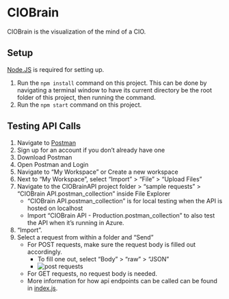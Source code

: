 # CIOBrain

CIOBrain is the visualization of the mind of a CIO.

## Setup

[Node.JS](https://nodejs.org/) is required for setting up.

1. Run the `npm install` command on this project. This can be done by navigating a terminal window to have its current directory be the root folder of this project, then running the command.
2. Run the `npm start` command on this project.

## Testing API Calls

1. Navigate to [Postman](https://www.postman.com/downloads/)
2. Sign up for an account if you don’t already have one
3. Download Postman
4. Open Postman and Login
5. Navigate to “My Workspace” or Create a new workspace
6. Next to “My Workspace”, select “Import” > “File” > “Upload Files”
7. Navigate to the CIOBrainAPI project folder > “sample requests” > “CIOBrain API.postman_collection”  inside File Explorer
	- “CIOBrain API.postman_collection” is for local testing when the API is hosted on localhost
	- Import “CIOBrain API - Production.postman_collection” to also test the API when it’s running in Azure.
8. “Import”. 
9. Select a request from within a folder and “Send”
	- For POST requests, make sure the request body is filled out accordingly.
		- To fill one out, select “Body” > “raw” > “JSON” 
		- ![post requests](https://i.imgur.com/PmaW7wf.png)
	- For GET requests, no request body is needed. 
	- More information for how api endpoints can be called can be found in [index.js](./index.js).